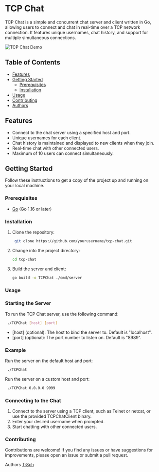 # TCP Chat

TCP Chat is a simple and concurrent chat server and client written in Go, allowing users to connect and chat in real-time over a TCP network connection. It features unique usernames, chat history, and support for multiple simultaneous connections.

![TCP Chat Demo](demo.gif)

## Table of Contents

- [Features](#features)
- [Getting Started](#getting-started)
  - [Prerequisites](#prerequisites)
  - [Installation](#installation)
- [Usage](#usage)
- [Contributing](#contributing)
- [Authors](#authors)

## Features

- Connect to the chat server using a specified host and port.
- Unique usernames for each client.
- Chat history is maintained and displayed to new clients when they join.
- Real-time chat with other connected users.
- Maximum of 10 users can connect simultaneously.

## Getting Started

Follow these instructions to get a copy of the project up and running on your local machine.

### Prerequisites

- [Go](https://golang.org/dl/) (Go 1.16 or later)

### Installation

1. Clone the repository:

   ```bash
    git clone https://github.com/yourusername/tcp-chat.git
   ```
2. Change into the project directory:

    ```bash
    cd tcp-chat
    ```
3. Build the server and client:

    ```bash
    go build -o TCPChat ./cmd/server
    ```
### Usage

### Starting the Server

To run the TCP Chat server, use the following command:

   ```bash
    ./TCPChat [host] [port]
   ```
 - [host] (optional): The host to bind the server to. Default is "localhost".
 - [port] (optional): The port number to listen on. Default is "8989".

### Example

Run the server on the default host and port:

   ```bash
    ./TCPChat
   ```

Run the server on a custom host and port:

   ```bash
    ./TCPChat 0.0.0.0 9999
   ```

### Connecting to the Chat

1. Connect to the server using a TCP client, such as Telnet or netcat, or use the provided TCPChatClient binary.
2. Enter your desired username when prompted.
3. Start chatting with other connected users.

### Contributing

Contributions are welcome! If you find any issues or have suggestions for improvements, please open an issue or submit a pull request.

Authors
[Tr8ch](https://github.com/Tr8ch)